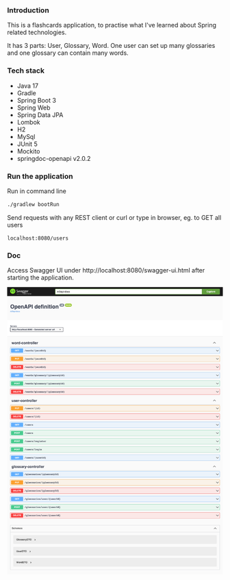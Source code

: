 ### Introduction
This is a flashcards application, to practise what I've learned about Spring related technologies.

It has 3 parts: User, Glossary, Word. 
One user can set up many glossaries and one glossary can contain many words.

### Tech stack
* Java 17
* Gradle
* Spring Boot 3
* Spring Web
* Spring Data JPA
* Lombok
* H2
* MySql
* JUnit 5
* Mockito
* springdoc-openapi v2.0.2

### Run the application
Run in command line
```bash
./gradlew bootRun
```
Send requests with any REST client or curl or type in browser, 
eg. to GET all users
```
localhost:8080/users
```

### Doc
Access Swagger UI under http://localhost:8080/swagger-ui.html after starting the application.

![API in Swagger UI](SwaggerUI.png)
